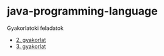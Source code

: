 # java-programming-language

Gyakorlatoki feladatok

* [2. gyakorlat](labs/lab02)
* [3. gyakorlat](labs/lab03)
